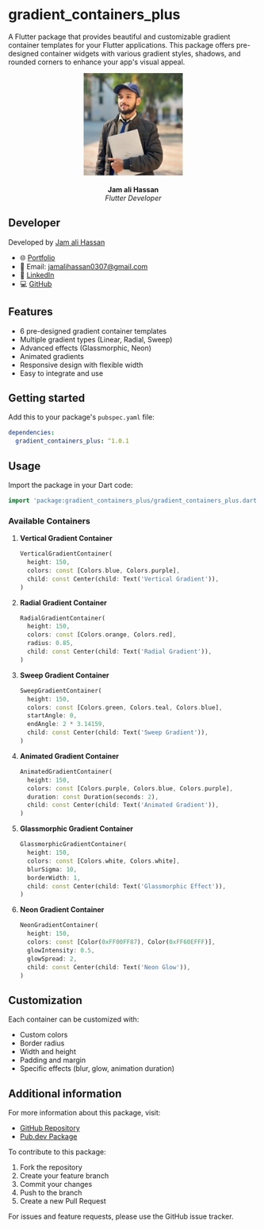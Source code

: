 <!--
This README describes the package. If you publish this package to pub.dev,
this README's contents appear on the landing page for your package.

For information about how to write a good package README, see the guide for
[writing package pages](https://dart.dev/tools/pub/writing-package-pages).

For general information about developing packages, see the Dart guide for
[creating packages](https://dart.dev/guides/libraries/create-packages)
and the Flutter guide for
[developing packages and plugins](https://flutter.dev/to/develop-packages).
-->

# gradient_containers_plus

A Flutter package that provides beautiful and customizable gradient container templates for your Flutter applications. This package offers pre-designed container widgets with various gradient styles, shadows, and rounded corners to enhance your app's visual appeal.

<div align="center">
  <kbd>
    <img src="image/image.jpg" width="200" alt="Jam ali Hassan"/>
  </kbd>
  <br/>
  <br/>
  <b>Jam ali Hassan</b>
  <br/>
  <i>Flutter Developer</i>
</div>

## Developer

Developed by [Jam ali Hassan](https://github.com/jamalihassan0307)

- 🌐 [Portfolio](https://jamalihassan0307.github.io/portfolio.github.io)
- 📧 Email: jamalihassan0307@gmail.com
- 🔗 [LinkedIn](https://www.linkedin.com/in/jamalihassan0307)
- 💻 [GitHub](https://github.com/jamalihassan0307)

## Features

* 6 pre-designed gradient container templates
* Multiple gradient types (Linear, Radial, Sweep)
* Advanced effects (Glassmorphic, Neon)
* Animated gradients
* Responsive design with flexible width
* Easy to integrate and use

## Getting started

Add this to your package's `pubspec.yaml` file:

```yaml
dependencies:
  gradient_containers_plus: ^1.0.1
```

## Usage

Import the package in your Dart code:

```dart
import 'package:gradient_containers_plus/gradient_containers_plus.dart';
```

### Available Containers

1. **Vertical Gradient Container**
   ```dart
   VerticalGradientContainer(
     height: 150,
     colors: const [Colors.blue, Colors.purple],
     child: const Center(child: Text('Vertical Gradient')),
   )
   ```

2. **Radial Gradient Container**
   ```dart
   RadialGradientContainer(
     height: 150,
     colors: const [Colors.orange, Colors.red],
     radius: 0.85,
     child: const Center(child: Text('Radial Gradient')),
   )
   ```

3. **Sweep Gradient Container**
   ```dart
   SweepGradientContainer(
     height: 150,
     colors: const [Colors.green, Colors.teal, Colors.blue],
     startAngle: 0,
     endAngle: 2 * 3.14159,
     child: const Center(child: Text('Sweep Gradient')),
   )
   ```

4. **Animated Gradient Container**
   ```dart
   AnimatedGradientContainer(
     height: 150,
     colors: const [Colors.purple, Colors.blue, Colors.purple],
     duration: const Duration(seconds: 2),
     child: const Center(child: Text('Animated Gradient')),
   )
   ```

5. **Glassmorphic Gradient Container**
   ```dart
   GlassmorphicGradientContainer(
     height: 150,
     colors: const [Colors.white, Colors.white],
     blurSigma: 10,
     borderWidth: 1,
     child: const Center(child: Text('Glassmorphic Effect')),
   )
   ```

6. **Neon Gradient Container**
   ```dart
   NeonGradientContainer(
     height: 150,
     colors: const [Color(0xFF00FF87), Color(0xFF60EFFF)],
     glowIntensity: 0.5,
     glowSpread: 2,
     child: const Center(child: Text('Neon Glow')),
   )
   ```

## Customization

Each container can be customized with:
- Custom colors
- Border radius
- Width and height
- Padding and margin
- Specific effects (blur, glow, animation duration)

## Additional information

For more information about this package, visit:
* [GitHub Repository](https://github.com/jamalihassan0307/gradient_containers_plus)
* [Pub.dev Package](https://pub.dev/packages/gradient_containers_plus)

To contribute to this package:
1. Fork the repository
2. Create your feature branch
3. Commit your changes
4. Push to the branch
5. Create a new Pull Request

For issues and feature requests, please use the GitHub issue tracker.
